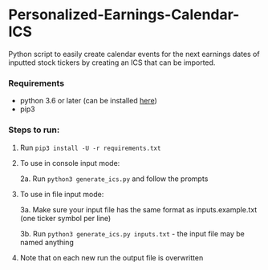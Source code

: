 # Personalized-Earnings-Calendar-ICS
Python script to easily create calendar events for the next earnings dates of inputted stock tickers by creating an ICS that can be imported.

### Requirements
- python 3.6 or later (can be installed [here](https://www.python.org/downloads/))
- pip3

### Steps to run:
1. Run `pip3 install -U -r requirements.txt`
2. To use in console input mode:

    2a. Run `python3 generate_ics.py` and follow the prompts
3. To use in file input mode:

    3a. Make sure your input file has the same format as inputs.example.txt (one ticker symbol per line)
 
    3b. Run `python3 generate_ics.py inputs.txt` - the input file may be named anything
4. Note that on each new run the output file is overwritten
